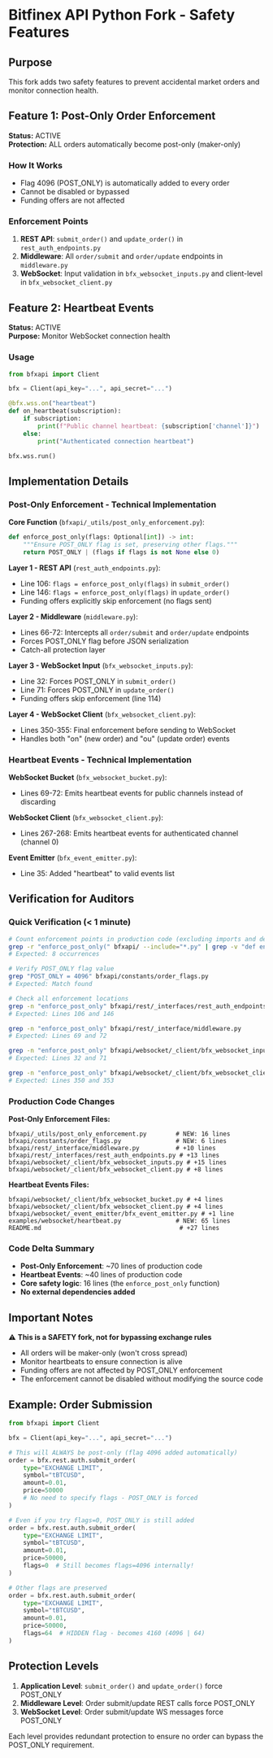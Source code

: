 # Bitfinex API Python Fork - Safety Features

## Purpose
This fork adds two safety features to prevent accidental market orders and monitor connection health.

## Feature 1: Post-Only Order Enforcement
**Status:** ACTIVE  
**Protection:** ALL orders automatically become post-only (maker-only)

### How It Works
- Flag 4096 (POST_ONLY) is automatically added to every order
- Cannot be disabled or bypassed
- Funding offers are not affected

### Enforcement Points
1. **REST API**: `submit_order()` and `update_order()` in `rest_auth_endpoints.py`
2. **Middleware**: All `order/submit` and `order/update` endpoints in `middleware.py`
3. **WebSocket**: Input validation in `bfx_websocket_inputs.py` and client-level in `bfx_websocket_client.py`

## Feature 2: Heartbeat Events
**Status:** ACTIVE  
**Purpose:** Monitor WebSocket connection health

### Usage
```python
from bfxapi import Client

bfx = Client(api_key="...", api_secret="...")

@bfx.wss.on("heartbeat")
def on_heartbeat(subscription):
    if subscription:
        print(f"Public channel heartbeat: {subscription['channel']}")
    else:
        print("Authenticated connection heartbeat")

bfx.wss.run()
```

## Implementation Details

### Post-Only Enforcement - Technical Implementation

**Core Function** (`bfxapi/_utils/post_only_enforcement.py`):
```python
def enforce_post_only(flags: Optional[int]) -> int:
    """Ensure POST_ONLY flag is set, preserving other flags."""
    return POST_ONLY | (flags if flags is not None else 0)
```

**Layer 1 - REST API** (`rest_auth_endpoints.py`):
- Line 106: `flags = enforce_post_only(flags)` in `submit_order()`
- Line 146: `flags = enforce_post_only(flags)` in `update_order()` 
- Funding offers explicitly skip enforcement (no flags sent)

**Layer 2 - Middleware** (`middleware.py`):
- Lines 66-72: Intercepts all `order/submit` and `order/update` endpoints
- Forces POST_ONLY flag before JSON serialization
- Catch-all protection layer

**Layer 3 - WebSocket Input** (`bfx_websocket_inputs.py`):
- Line 32: Forces POST_ONLY in `submit_order()`
- Line 71: Forces POST_ONLY in `update_order()`
- Funding offers skip enforcement (line 114)

**Layer 4 - WebSocket Client** (`bfx_websocket_client.py`):
- Lines 350-355: Final enforcement before sending to WebSocket
- Handles both "on" (new order) and "ou" (update order) events

### Heartbeat Events - Technical Implementation

**WebSocket Bucket** (`bfx_websocket_bucket.py`):
- Lines 69-72: Emits heartbeat events for public channels instead of discarding

**WebSocket Client** (`bfx_websocket_client.py`):
- Lines 267-268: Emits heartbeat events for authenticated channel (channel 0)

**Event Emitter** (`bfx_event_emitter.py`):
- Line 35: Added "heartbeat" to valid events list

## Verification for Auditors

### Quick Verification (< 1 minute)
```bash
# Count enforcement points in production code (excluding imports and definition)
grep -r "enforce_post_only(" bfxapi/ --include="*.py" | grep -v "def enforce" | grep -v test | wc -l
# Expected: 8 occurrences

# Verify POST_ONLY flag value
grep "POST_ONLY = 4096" bfxapi/constants/order_flags.py
# Expected: Match found

# Check all enforcement locations
grep -n "enforce_post_only" bfxapi/rest/_interfaces/rest_auth_endpoints.py
# Expected: Lines 106 and 146

grep -n "enforce_post_only" bfxapi/rest/_interface/middleware.py  
# Expected: Lines 69 and 72

grep -n "enforce_post_only" bfxapi/websocket/_client/bfx_websocket_inputs.py
# Expected: Lines 32 and 71

grep -n "enforce_post_only" bfxapi/websocket/_client/bfx_websocket_client.py
# Expected: Lines 350 and 353
```

### Production Code Changes

**Post-Only Enforcement Files:**
```
bfxapi/_utils/post_only_enforcement.py        # NEW: 16 lines
bfxapi/constants/order_flags.py               # NEW: 6 lines  
bfxapi/rest/_interface/middleware.py          # +10 lines
bfxapi/rest/_interfaces/rest_auth_endpoints.py # +13 lines
bfxapi/websocket/_client/bfx_websocket_inputs.py # +15 lines
bfxapi/websocket/_client/bfx_websocket_client.py # +8 lines
```

**Heartbeat Events Files:**
```
bfxapi/websocket/_client/bfx_websocket_bucket.py # +4 lines
bfxapi/websocket/_client/bfx_websocket_client.py # +4 lines
bfxapi/websocket/_event_emitter/bfx_event_emitter.py # +1 line
examples/websocket/heartbeat.py               # NEW: 65 lines
README.md                                      # +27 lines
```

### Code Delta Summary
- **Post-Only Enforcement**: ~70 lines of production code
- **Heartbeat Events**: ~40 lines of production code  
- **Core safety logic**: 16 lines (the `enforce_post_only` function)
- **No external dependencies added**

## Important Notes

⚠️ **This is a SAFETY fork, not for bypassing exchange rules**

- All orders will be maker-only (won't cross spread)
- Monitor heartbeats to ensure connection is alive
- Funding offers are not affected by POST_ONLY enforcement
- The enforcement cannot be disabled without modifying the source code

## Example: Order Submission

```python
from bfxapi import Client

bfx = Client(api_key="...", api_secret="...")

# This will ALWAYS be post-only (flag 4096 added automatically)
order = bfx.rest.auth.submit_order(
    type="EXCHANGE LIMIT",
    symbol="tBTCUSD",
    amount=0.01,
    price=50000
    # No need to specify flags - POST_ONLY is forced
)

# Even if you try flags=0, POST_ONLY is still added
order = bfx.rest.auth.submit_order(
    type="EXCHANGE LIMIT",
    symbol="tBTCUSD",
    amount=0.01,
    price=50000,
    flags=0  # Still becomes flags=4096 internally!
)

# Other flags are preserved
order = bfx.rest.auth.submit_order(
    type="EXCHANGE LIMIT",
    symbol="tBTCUSD",
    amount=0.01,
    price=50000,
    flags=64  # HIDDEN flag - becomes 4160 (4096 | 64)
)
```

## Protection Levels

1. **Application Level**: `submit_order()` and `update_order()` force POST_ONLY
2. **Middleware Level**: Order submit/update REST calls force POST_ONLY
3. **WebSocket Level**: Order submit/update WS messages force POST_ONLY

Each level provides redundant protection to ensure no order can bypass the POST_ONLY requirement.